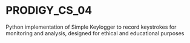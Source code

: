 # PRODIGY_CS_04
Python implementation of Simple Keylogger to record keystrokes for monitoring and analysis, designed for ethical and educational purposes
